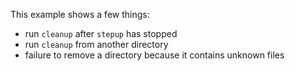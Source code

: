 This example shows a few things:
- run `cleanup` after `stepup` has stopped
- run `cleanup` from another directory
- failure to remove a directory because it contains unknown files

